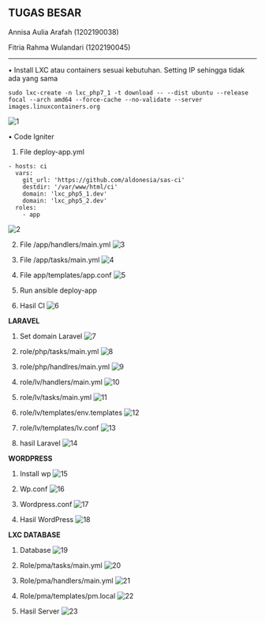 TUGAS BESAR 
---
Annisa Aulia Arafah    (1202190038)

Fitria Rahma Wulandari (1202190045)

---

•	Install LXC atau containers sesuai kebutuhan. Setting IP sehingga tidak ada yang sama
```
sudo lxc-create -n lxc_php7_1 -t download -- --dist ubuntu --release focal --arch amd64 --force-cache --no-validate --server images.linuxcontainers.org
```
![1](https://user-images.githubusercontent.com/92453574/151706235-a32fe8e7-57bc-4490-843d-248ee3d5dd49.png)


•	Code Igniter
1.	File deploy-app.yml
```
- hosts: ci
  vars:
    git_url: 'https://github.com/aldonesia/sas-ci'
    destdir: '/var/www/html/ci'
    domain: 'lxc_php5_1.dev'
    domain: 'lxc_php5_2.dev'
  roles:
    - app
```

![2](https://user-images.githubusercontent.com/92453574/151706324-62b4279e-76b2-4f40-950e-913862a6a6db.png)

2.	File /app/handlers/main.yml
![3](https://user-images.githubusercontent.com/92453574/151706326-7f0b4fce-acf0-44ba-aa4c-1851ade29f4e.png)

3.	File /app/tasks/main.yml
![4](https://user-images.githubusercontent.com/92453574/151706327-33435f5d-9751-43a7-845a-d119d774a365.png)


4.	File app/templates/app.conf
![5](https://user-images.githubusercontent.com/92453574/151706318-f8d83dd3-3dc6-4a83-9f4a-803a7a4f7c5a.png)


5.	Run ansible deploy-app
6.	Hasil CI
![6](https://user-images.githubusercontent.com/92453574/151706321-fcd6696b-c0d2-40f5-8c9c-a7c488c117a9.png)



**LARAVEL**
1.	Set domain Laravel
![7](https://user-images.githubusercontent.com/92453574/151706553-bc5a209b-f827-4d98-892a-d9f5afa47ad1.png)


2.	role/php/tasks/main.yml
![8](https://user-images.githubusercontent.com/92453574/151706555-22c310d0-28e7-4568-a630-a55c57f6bec6.png)


3.	role/php/handlres/main.yml
![9](https://user-images.githubusercontent.com/92453574/151706556-3942baad-af31-4152-8ece-15c27a21d7a9.png)


4.	role/lv/handlers/main.yml
![10](https://user-images.githubusercontent.com/92453574/151706558-73f98f77-7eb4-4c85-9a2e-1bd322236887.png)


5.	role/lv/tasks/main.yml
![11](https://user-images.githubusercontent.com/92453574/151706559-b6d44318-13cc-4745-af13-04cc97db6834.png)


6.	role/lv/templates/env.templates
![12](https://user-images.githubusercontent.com/92453574/151706562-32fe8f41-1cb6-4d63-a052-10fe6b999c82.png)


7.	role/lv/templates/lv.conf
![13](https://user-images.githubusercontent.com/92453574/151706564-dea6daf8-56c5-45d9-8943-308023bc37e8.png)


8.	hasil Laravel
![14](https://user-images.githubusercontent.com/92453574/151706565-99b0d4a2-a914-4c04-bafd-442cdee53a1f.png)


**WORDPRESS**
1.	Install wp
![15](https://user-images.githubusercontent.com/92453574/151706709-b9cc0b53-ed1f-4370-a95e-2ae06a82aa8d.png)


3.	Wp.conf
![16](https://user-images.githubusercontent.com/92453574/151706711-940b8cbb-26d7-4b34-9fa6-16932ef09896.png)


3.	Wordpress.conf
![17](https://user-images.githubusercontent.com/92453574/151706712-930cb440-d615-4af0-a51b-7d12c47efb2b.png)


4.	Hasil WordPress
![18](https://user-images.githubusercontent.com/92453574/151706713-4dd0f276-9364-4af5-814a-a6807e183525.png)



**LXC DATABASE**
1.	Database
![19](https://user-images.githubusercontent.com/92453574/151706880-d84aebb0-065c-485d-927b-b33ba113b4e7.png)


3.	Role/pma/tasks/main.yml
![20](https://user-images.githubusercontent.com/92453574/151706881-72ee056c-9524-4fd8-ab3b-0c505b58234e.png)


5.	Role/pma/handlers/main.yml
![21](https://user-images.githubusercontent.com/92453574/151706884-85326f7d-add9-43d6-90cc-e8aa9d2ce634.png)


7.	Role/pma/templates/pm.local
![22](https://user-images.githubusercontent.com/92453574/151706885-dc434773-afa4-4e06-b3e5-89105f7a1efd.png)


5.	Hasil Server
![23](https://user-images.githubusercontent.com/92453574/151706886-913bd378-0c71-446d-95d1-a0ac56c80bfe.png)

